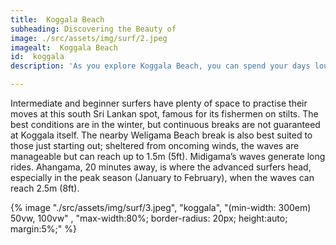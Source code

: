 ```yaml
---
title:  Koggala Beach 
subheading: Discovering the Beauty of
image: ./src/assets/img/surf/2.jpeg
imagealt:  Koggala Beach 
id:  koggala
description: 'As you explore Koggala Beach, you can spend your days lounging on the beach, soaking up the sun, and swimming in the turquoise waters.'

---
```


Intermediate and beginner surfers have plenty of space to practise their moves at this south Sri Lankan spot, famous for its fishermen on stilts. The best conditions are in the winter, but continuous breaks are not guaranteed at Koggala itself. The nearby Weligama Beach break is also best suited to those just starting out; sheltered from oncoming winds, the waves are manageable but can reach up to 1.5m (5ft). Midigama’s waves generate long rides. Ahangama, 20 minutes away, is where the advanced surfers head, especially in the peak season (January to February), when the waves can reach 2.5m (8ft).

{% image "./src/assets/img/surf/3.jpeg", "koggala", "(min-width: 300em) 50vw, 100vw" , "max-width:80%; border-radius: 20px; height:auto; margin:5%;" %}
